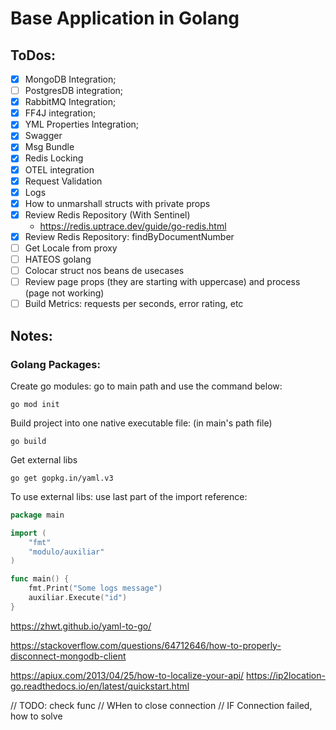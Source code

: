 # Base Application in Golang

## ToDos:

- [X] MongoDB Integration;
- [ ] PostgresDB integration;
- [X] RabbitMQ Integration;
- [X] FF4J integration;
- [X] YML Properties Integration;
- [X] Swagger
- [X] Msg Bundle
- [X] Redis Locking
- [X] OTEL integration
- [X] Request Validation
- [X] Logs
- [X] How to unmarshall structs with private props
- [X] Review Redis Repository (With Sentinel)
  - https://redis.uptrace.dev/guide/go-redis.html
- [X] Review Redis Repository: findByDocumentNumber
- [ ] Get Locale from proxy
- [ ] HATEOS golang
- [ ] Colocar struct nos beans de usecases
- [ ] Review page props (they are starting with uppercase) and process (page not working)
- [ ] Build Metrics: requests per seconds, error rating, etc

## Notes:

### Golang Packages:

Create go modules: go to main path and use the command below:

```
go mod init
```

Build project into one native executable file: (in main's path file)

```
go build
```

Get external libs

```
go get gopkg.in/yaml.v3
```

To use external libs: use last part of the import reference:

```go
package main

import (
	"fmt"
	"modulo/auxiliar"
)

func main() {
	fmt.Print("Some logs message")
	auxiliar.Execute("id")
}
```

https://zhwt.github.io/yaml-to-go/



https://stackoverflow.com/questions/64712646/how-to-properly-disconnect-mongodb-client

https://apiux.com/2013/04/25/how-to-localize-your-api/
https://ip2location-go.readthedocs.io/en/latest/quickstart.html


// TODO: check func
// WHen to close connection
// IF Connection failed, how to solve